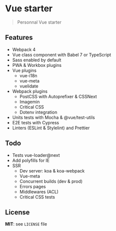 # Vue starter

> Personnal Vue starter

## Features

* Webpack 4
* Vue class component with Babel 7 or TypeScript
* Sass enabled by default
* PWA & Workbox plugins
* Vue plugins
  * vue-i18n
  * vue-meta
  * vuelidate
* Webpack plugins
  * PostCSS with Autoprefixer & CSSNext
  * Imagemin
  * Critical CSS
  * Dotenv integration
* Units tests with Mocha & @vue/test-utils
* E2E tests with Cypress
* Linters (ESLint & Stylelint) and Prettier

## Todo

* Tests vue-loader@next
* Add polyfills for IE
* SSR
  * Dev server: koa & koa-webpack
  * Vue-meta
  * Concurrent builds (dev & prod)
  * Errors pages
  * Middlewares (ACL)
  * Critical CSS tests

## License

**MIT**: see `LICENSE` file
